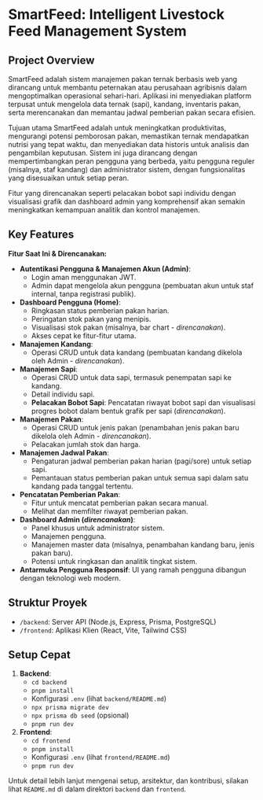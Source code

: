 # SmartFeed: Intelligent Livestock Feed Management System

## Project Overview
SmartFeed adalah sistem manajemen pakan ternak berbasis web yang dirancang untuk membantu peternakan atau perusahaan agribisnis dalam mengoptimalkan operasional sehari-hari. Aplikasi ini menyediakan platform terpusat untuk mengelola data ternak (sapi), kandang, inventaris pakan, serta merencanakan dan memantau jadwal pemberian pakan secara efisien.

Tujuan utama SmartFeed adalah untuk meningkatkan produktivitas, mengurangi potensi pemborosan pakan, memastikan ternak mendapatkan nutrisi yang tepat waktu, dan menyediakan data historis untuk analisis dan pengambilan keputusan. Sistem ini juga dirancang dengan mempertimbangkan peran pengguna yang berbeda, yaitu pengguna reguler (misalnya, staf kandang) dan administrator sistem, dengan fungsionalitas yang disesuaikan untuk setiap peran.

Fitur yang direncanakan seperti pelacakan bobot sapi individu dengan visualisasi grafik dan dashboard admin yang komprehensif akan semakin meningkatkan kemampuan analitik dan kontrol manajemen.

## Key Features

**Fitur Saat Ini & Direncanakan:**

*   **Autentikasi Pengguna & Manajemen Akun (Admin)**:
    *   Login aman menggunakan JWT.
    *   Admin dapat mengelola akun pengguna (pembuatan akun untuk staf internal, tanpa registrasi publik).
*   **Dashboard Pengguna (Home)**:
    *   Ringkasan status pemberian pakan harian.
    *   Peringatan stok pakan yang menipis.
    *   Visualisasi stok pakan (misalnya, bar chart - *direncanakan*).
    *   Akses cepat ke fitur-fitur utama.
*   **Manajemen Kandang**:
    *   Operasi CRUD untuk data kandang (pembuatan kandang dikelola oleh Admin - *direncanakan*).
*   **Manajemen Sapi**:
    *   Operasi CRUD untuk data sapi, termasuk penempatan sapi ke kandang.
    *   Detail individu sapi.
    *   **Pelacakan Bobot Sapi**: Pencatatan riwayat bobot sapi dan visualisasi progres bobot dalam bentuk grafik per sapi (*direncanakan*).
*   **Manajemen Pakan**:
    *   Operasi CRUD untuk jenis pakan (penambahan jenis pakan baru dikelola oleh Admin - *direncanakan*).
    *   Pelacakan jumlah stok dan harga.
*   **Manajemen Jadwal Pakan**:
    *   Pengaturan jadwal pemberian pakan harian (pagi/sore) untuk setiap sapi.
    *   Pemantauan status pemberian pakan untuk semua sapi dalam satu kandang pada tanggal tertentu.
*   **Pencatatan Pemberian Pakan**:
    *   Fitur untuk mencatat pemberian pakan secara manual.
    *   Melihat dan memfilter riwayat pemberian pakan.
*   **Dashboard Admin (*direncanakan*)**:
    *   Panel khusus untuk administrator sistem.
    *   Manajemen pengguna.
    *   Manajemen master data (misalnya, penambahan kandang baru, jenis pakan baru).
    *   Potensi untuk ringkasan dan analitik tingkat sistem.
*   **Antarmuka Pengguna Responsif**: UI yang ramah pengguna dibangun dengan teknologi web modern.

## Struktur Proyek
-   `/backend`: Server API (Node.js, Express, Prisma, PostgreSQL)
-   `/frontend`: Aplikasi Klien (React, Vite, Tailwind CSS)

## Setup Cepat
1.  **Backend**:
    -   `cd backend`
    -   `pnpm install`
    -   Konfigurasi `.env` (lihat `backend/README.md`)
    -   `npx prisma migrate dev`
    -   `npx prisma db seed` (opsional)
    -   `pnpm run dev`
2.  **Frontend**:
    -   `cd frontend`
    -   `pnpm install`
    -   Konfigurasi `.env` (lihat `frontend/README.md`)
    -   `pnpm run dev`

Untuk detail lebih lanjut mengenai setup, arsitektur, dan kontribusi, silakan lihat `README.md` di dalam direktori `backend` dan `frontend`.